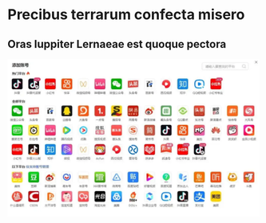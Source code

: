 <h1 id="precibus-terrarum-confecta-misero">Precibus terrarum confecta misero</h1>
<h2 id="oras-iuppiter-lernaeae-est-quoque-pectora">Oras Iuppiter Lernaeae est quoque pectora</h2>
<p><img src="https://raw.githubusercontent.com/wang-fu/blog/master/docs/assets/wechatsync/1752395406398_docs/draft/markdown-20250713-083004.md0.png" alt=""></p>